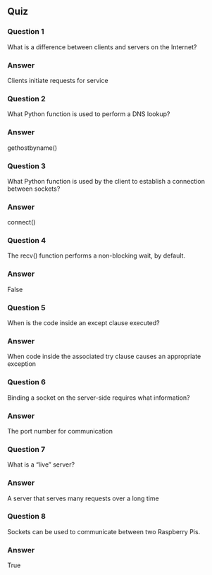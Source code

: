 ## Quiz

### Question 1

What is a difference between clients and servers on the Internet?

### Answer

Clients initiate requests for service

### Question 2

What Python function is used to perform a DNS lookup?

### Answer

gethostbyname()

### Question 3

What Python function is used by the client to establish a connection between sockets?

### Answer

connect()

### Question 4

The recv() function performs a non-blocking wait, by default.

### Answer

False

### Question 5

When is the code inside an except clause executed?

### Answer

When code inside the associated try clause causes an appropriate exception

### Question 6

Binding a socket on the server-side requires what information?

### Answer

The port number for communication

### Question 7

What is a “live” server?

### Answer

A server that serves many requests over a long time

### Question 8

Sockets can be used to communicate between two Raspberry Pis.

### Answer

True
